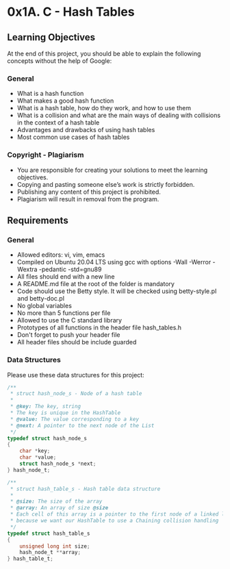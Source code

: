 # 0x1A. C - Hash Tables

## Learning Objectives

At the end of this project, you should be able to explain the following concepts without the help of Google:

### General
- What is a hash function
- What makes a good hash function
- What is a hash table, how do they work, and how to use them
- What is a collision and what are the main ways of dealing with collisions in the context of a hash table
- Advantages and drawbacks of using hash tables
- Most common use cases of hash tables

### Copyright - Plagiarism
- You are responsible for creating your solutions to meet the learning objectives.
- Copying and pasting someone else’s work is strictly forbidden.
- Publishing any content of this project is prohibited.
- Plagiarism will result in removal from the program.

## Requirements

### General
- Allowed editors: vi, vim, emacs
- Compiled on Ubuntu 20.04 LTS using gcc with options -Wall -Werror -Wextra -pedantic -std=gnu89
- All files should end with a new line
- A README.md file at the root of the folder is mandatory
- Code should use the Betty style. It will be checked using betty-style.pl and betty-doc.pl
- No global variables
- No more than 5 functions per file
- Allowed to use the C standard library
- Prototypes of all functions in the header file hash_tables.h
- Don't forget to push your header file
- All header files should be include guarded

### Data Structures
Please use these data structures for this project:

```c
/**
 * struct hash_node_s - Node of a hash table
 *
 * @key: The key, string
 * The key is unique in the HashTable
 * @value: The value corresponding to a key
 * @next: A pointer to the next node of the List
 */
typedef struct hash_node_s
{
    char *key;
    char *value;
    struct hash_node_s *next;
} hash_node_t;

/**
 * struct hash_table_s - Hash table data structure
 *
 * @size: The size of the array
 * @array: An array of size @size
 * Each cell of this array is a pointer to the first node of a linked list,
 * because we want our HashTable to use a Chaining collision handling
 */
typedef struct hash_table_s
{
    unsigned long int size;
    hash_node_t **array;
} hash_table_t;

